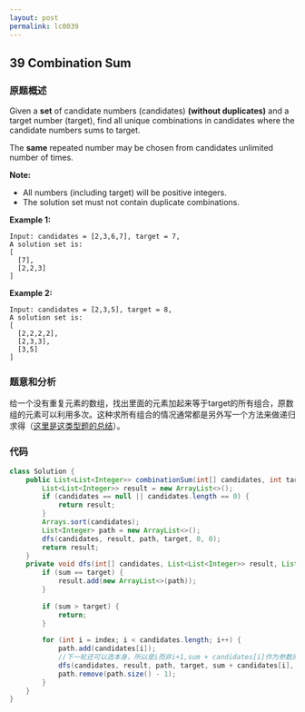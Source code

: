 ```yaml
---
layout: post
permalink: lc0039
---
```


## **39 Combination Sum** 

### **原题概述**

Given a **set** of candidate numbers \(candidates\) **\(without duplicates\)** and a target number \(target\), find all unique combinations in candidates where the candidate numbers sums to target.

The **same** repeated number may be chosen from candidates unlimited number of times.

**Note:**

* All numbers \(including target\) will be positive integers.
* The solution set must not contain duplicate combinations.

**Example 1:**

```text
Input: candidates = [2,3,6,7], target = 7,
A solution set is:
[
  [7],
  [2,2,3]
]
```

**Example 2:**

```text
Input: candidates = [2,3,5], target = 8,
A solution set is:
[
  [2,2,2,2],
  [2,3,3],
  [3,5]
]
```

### **题意和分析**

给一个没有重复元素的数组，找出里面的元素加起来等于target的所有组合，原数组的元素可以利用多次。这种求所有组合的情况通常都是另外写一个方法来做递归求得（[这里是这类型题的总结](https://leetcode.com/problems/combination-sum/discuss/16502/A-general-approach-to-backtracking-questions-in-Java-%28Subsets-Permutations-Combination-Sum-Palindrome-Partitioning%29)）。

### **代码**

```java
class Solution {
    public List<List<Integer>> combinationSum(int[] candidates, int target) {
        List<List<Integer>> result = new ArrayList<>();
        if (candidates == null || candidates.length == 0) {
            return result;
        }
        Arrays.sort(candidates);
        List<Integer> path = new ArrayList<>();
        dfs(candidates, result, path, target, 0, 0);
        return result;
    }
    private void dfs(int[] candidates, List<List<Integer>> result, List<Integer> path, int target, int sum, int index) {
        if (sum == target) {
            result.add(new ArrayList<>(path));
        }
        
        if (sum > target) {
            return;
        }
        
        for (int i = index; i < candidates.length; i++) {
            path.add(candidates[i]);
            //下一轮还可以选本身，所以是i而非i+1,sum + candidates[i]作为参数而不是赋值
            dfs(candidates, result, path, target, sum + candidates[i], i); 
            path.remove(path.size() - 1);
        }
    }
}
```
